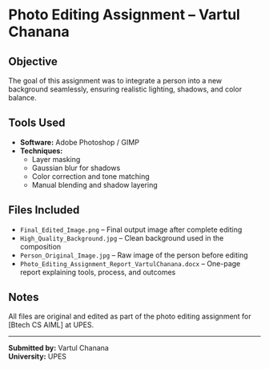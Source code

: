 # Photo Editing Assignment – Vartul Chanana

## Objective
The goal of this assignment was to integrate a person into a new background seamlessly, ensuring realistic lighting, shadows, and color balance.

##  Tools Used
- **Software:** Adobe Photoshop / GIMP  
- **Techniques:**  
  - Layer masking  
  - Gaussian blur for shadows  
  - Color correction and tone matching  
  - Manual blending and shadow layering

##  Files Included
- `Final_Edited_Image.png` – Final output image after complete editing  
- `High_Quality_Background.jpg` – Clean background used in the composition  
- `Person_Original_Image.jpg` – Raw image of the person before editing  
- `Photo_Editing_Assignment_Report_VartulChanana.docx` – One-page report explaining tools, process, and outcomes

##  Notes
All files are original and edited as part of the photo editing assignment for [Btech CS AIML] at UPES.

---

**Submitted by:** Vartul Chanana  
**University:** UPES  


